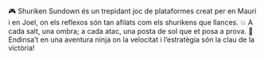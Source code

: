 🎮 Shuriken Sundown és un trepidant joc de plataformes creat per en Mauri i en Joel, on els reflexos són tan afilats com els shurikens que llances.
💥 A cada salt, una ombra; a cada atac, una posta de sol que et posa a prova.
🌇 Endinsa’t en una aventura ninja on la velocitat i l’estratègia són la clau de la victòria!
